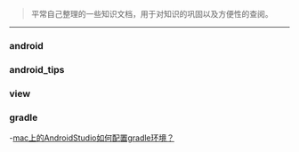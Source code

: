 > 平常自己整理的一些知识文档，用于对知识的巩固以及方便性的查阅。

---

### android



### android_tips


### view

### gradle

  -[mac上的AndroidStudio如何配置gradle环境？](https://github.com/Longalei/AndroidTips/edit/master/README.md)
